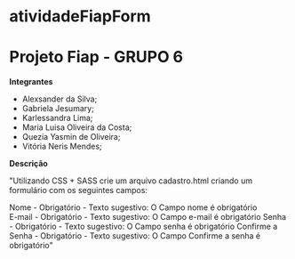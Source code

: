 # atividadeFiapForm

# Projeto Fiap - GRUPO 6

**Integrantes**
- Alexsander da Silva;
- Gabriela Jesumary;
- Karlessandra Lima;
- Maria Luisa Oliveira da Costa;
- Quezia Yasmin de Oliveira;
- Vitória Neris Mendes;


**Descrição**

"Utilizando CSS + SASS crie um arquivo cadastro.html criando um formulário com os seguintes campos:

Nome - Obrigatório - Texto sugestivo: O Campo nome é obrigatório <br>
E-mail - Obrigatório - Texto sugestivo: O Campo e-mail é obrigatório
Senha - Obrigatório - Texto sugestivo: O Campo senha é obrigatório
Confirme a Senha - Obrigatório - Texto sugestivo: O Campo Confirme a senha é obrigatório"
